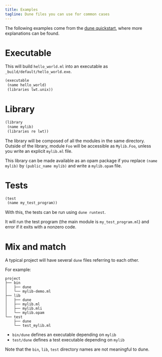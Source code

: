 ```yaml
---
title: Examples
tagline: Dune files you can use for common cases
---
```


The following examples come from the [dune quickstart], where more explanations
can be found.

[dune quickstart]: https://dune.readthedocs.io/en/latest/quick-start.html

# Executable

This will build `hello_world.ml` into an executable as
`_build/default/hello_world.exe`.

```scheme
(executable
 (name hello_world)
 (libraries lwt.unix))
```

# Library

```scheme
(library
 (name mylib)
 (libraries re lwt))
```

The library will be composed of all the modules in the same directory. Outside
of the library, module ``Foo`` will be accessible as ``Mylib.Foo``, unless you
write an explicit ``mylib.ml`` file.

This library can be made available as an opam package if you replace `(name
mylib)` by `(public_name mylib)` and write a `mylib.opam` file.

# Tests

```scheme
(test
 (name my_test_program))
```

With this, the tests can be run using `dune runtest`.

It will run the test program (the main module is ``my_test_program.ml``) and
error if it exits with a nonzero code.

# Mix and match

A typical project will have several `dune` files referring to each other.

For example:

```
project
├── bin
│   ├── dune
│   └── mylib-demo.ml
├── lib
│   ├── dune
│   ├── mylib.ml
│   ├── mylib.mli
│   └── mylib.opam
└── test
    ├── dune
    └── test_mylib.ml
```

- `bin/dune` defines an executable depending on `mylib`
- `test/dune` defines a test executable depending on `mylib`

Note that the `bin`, `lib`, `test` directory names are not meaningful to dune.
